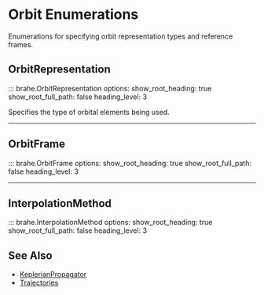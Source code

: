 # Orbit Enumerations

Enumerations for specifying orbit representation types and reference frames.

## OrbitRepresentation

::: brahe.OrbitRepresentation
    options:
      show_root_heading: true
      show_root_full_path: false
      heading_level: 3

Specifies the type of orbital elements being used.

---

## OrbitFrame

::: brahe.OrbitFrame
    options:
      show_root_heading: true
      show_root_full_path: false
      heading_level: 3

---

## InterpolationMethod

::: brahe.InterpolationMethod
    options:
      show_root_heading: true
      show_root_full_path: false
      heading_level: 3

## See Also

- [KeplerianPropagator](keplerian_propagator.md)
- [Trajectories](../trajectories/index.md)
